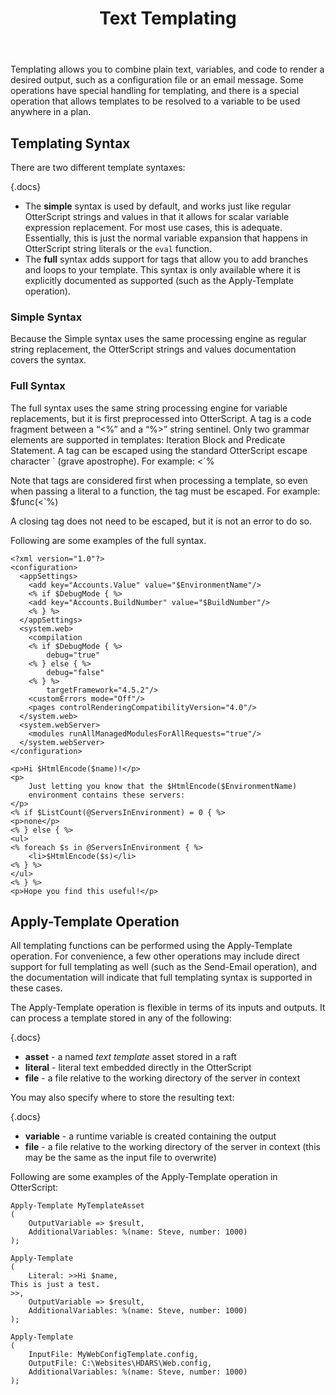 ﻿---
title: Text Templating
keywords: otter,otterscript,templating
---

Templating allows you to combine plain text, variables, and code to render a desired output, such as a configuration file or an email message. Some operations have special handling for templating, and there is a special operation that allows templates to be resolved to a variable to be used anywhere in a plan.

## Templating Syntax

There are two different template syntaxes:

{.docs}
- The **simple** syntax is used by default, and works just like regular OtterScript strings and values in that it allows for scalar variable expression replacement. For most use cases, this is adequate. Essentially, this is just the normal variable expansion that happens in OtterScript string literals or the `eval` function.
- The **full** syntax adds support for tags that allow you to add branches and loops to your template. This syntax is only available where it is explicitly documented as supported (such as the Apply-Template operation).

### Simple Syntax

Because the Simple syntax uses the same processing engine as regular string replacement, the OtterScript strings and values documentation covers the syntax.

### Full Syntax

The full syntax uses the same string processing engine for variable replacements, but it is first preprocessed into OtterScript. A tag is a code fragment between a “&lt;%” and a “%&gt;” string sentinel. Only two grammar elements are supported in templates: Iteration Block and Predicate Statement. A tag can be escaped using the standard OtterScript escape character \` (grave apostrophe). For example: &lt;\`%

Note that tags are considered first when processing a template, so even when passing a literal to a function, the tag must be escaped. For example: $func(&lt;\`%)

A closing tag does not need to be escaped, but it is not an error to do so.

Following are some examples of the full syntax.

<tab-block>
<tab name="Config File">

```
<?xml version="1.0"?>
<configuration>
  <appSettings>
    <add key="Accounts.Value" value="$EnvironmentName"/>
    <% if $DebugMode { %>
    <add key="Accounts.BuildNumber" value="$BuildNumber"/>
    <% } %>
  </appSettings>
  <system.web>
    <compilation
    <% if $DebugMode { %>
        debug="true"
    <% } else { %>
        debug="false"
    <% } %>
        targetFramework="4.5.2"/>
    <customErrors mode="Off"/>
    <pages controlRenderingCompatibilityVersion="4.0"/>
  </system.web>
  <system.webServer>
    <modules runAllManagedModulesForAllRequests="true"/>
  </system.webServer>
</configuration>
```

</tab>
<tab name="Email Message">

```
<p>Hi $HtmlEncode($name)!</p>
<p>
	Just letting you know that the $HtmlEncode($EnvironmentName)
	environment contains these servers:
</p>
<% if $ListCount(@ServersInEnvironment) = 0 { %>
<p>none</p>
<% } else { %>
<ul>
<% foreach $s in @ServersInEnvironment { %>
	<li>$HtmlEncode($s)</li>
<% } %>
</ul>
<% } %>
<p>Hope you find this useful!</p>
```

</tab>
</tab-block>

## Apply-Template Operation

All templating functions can be performed using the Apply-Template operation. For convenience, a few other operations may include direct support for full templating as well (such as the Send-Email operation), and the documentation will indicate that full templating syntax is supported in these cases.

The Apply-Template operation is flexible in terms of its inputs and outputs. It can process a template stored in any of the following:

{.docs}
- **asset** - a named *text template* asset stored in a raft
- **literal** - literal text embedded directly in the OtterScript
- **file** - a file relative to the working directory of the server in context

You may also specify where to store the resulting text:

{.docs}
- **variable** - a runtime variable is created containing the output
- **file** - a file relative to the working directory of the server in context (this may be the same as the input file to overwrite)

Following are some examples of the Apply-Template operation in OtterScript:

<tab-block>
<tab name="Asset">

```
Apply-Template MyTemplateAsset
(
    OutputVariable => $result,
    AdditionalVariables: %(name: Steve, number: 1000)
);
```

</tab>
<tab name="Literal">

```
Apply-Template
(
    Literal: >>Hi $name,
This is just a test.
>>,
    OutputVariable => $result,
    AdditionalVariables: %(name: Steve, number: 1000)
);
```

</tab>
<tab name="File">

```
Apply-Template
(
	InputFile: MyWebConfigTemplate.config,
	OutputFile: C:\Websites\HDARS\Web.config,
	AdditionalVariables: %(name: Steve, number: 1000)
);
```

</tab>
</tab-block>
